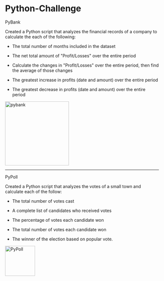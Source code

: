 # Python-Challenge

PyBank

Created a Python script that analyzes the financial records of a company to calculate the each of the following:

* The total number of months included in the dataset

* The net total amount of "Profit/Losses" over the entire period

* Calculate the changes in "Profit/Losses" over the entire period, then find the average of those changes

* The greatest increase in profits (date and amount) over the entire period

* The greatest decrease in profits (date and amount) over the entire period

<img width="209" alt="pybank" src="https://user-images.githubusercontent.com/95891800/149867185-52f70d46-7e1f-4c8c-bc21-a8cc986b9a03.PNG">


--------------------------------------------------------------------------------------------------

PyPoll

Created a Python script that analyzes the votes of a small town and calculate each of the follow:

* The total number of votes cast

* A complete list of candidates who received votes

* The percentage of votes each candidate won

* The total number of votes each candidate won

* The winner of the election based on popular vote.
  
<img width="98" alt="PyPoll" src="https://user-images.githubusercontent.com/95891800/149867266-ab4316c5-9288-478c-84fa-57748a8a103b.PNG">



